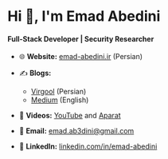# Hi 👋, I'm Emad Abedini  
#### Full-Stack Developer | Security Researcher

- 🌐 **Website:** [emad-abedini.ir](https://emad-abedini.ir) (Persian)  

- ✍️ **Blogs:**  
  - [Virgool](https://virgool.io/@emad_abedini) (Persian)  
  - [Medium](https://medium.com/@emad-abedini) (English)  
  
- 🎥 **Videos:** [YouTube](#) and [Aparat](#)  
- 📧 **Email:** emad.ab3dini@gmail.com  

- 💼 **LinkedIn:** [linkedin.com/in/emad-abedini](https://www.linkedin.com/in/emad-abedini)  
